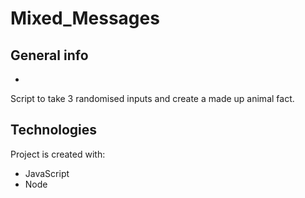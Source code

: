 # Mixed_Messages

## General info
- 
Script to take 3 randomised inputs and create a made up animal fact.

## Technologies
Project is created with:
* JavaScript
* Node


